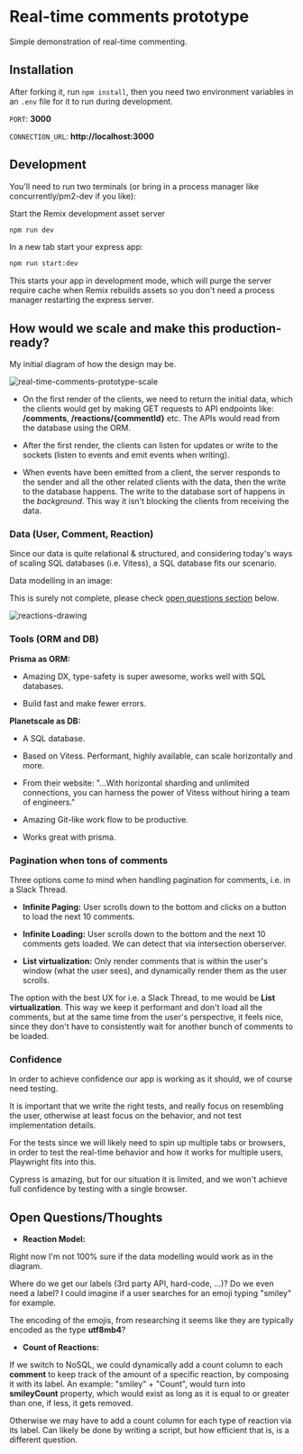 # Real-time comments prototype

Simple demonstration of real-time commenting.

## Installation

After forking it, run `npm install`, then you need two environment variables in an `.env` file for it to run during development.

`PORT`: **3000**

`CONNECTION_URL`: **http://localhost:3000**

## Development

You'll need to run two terminals (or bring in a process manager like concurrently/pm2-dev if you like):

Start the Remix development asset server

```sh
npm run dev
```

In a new tab start your express app:

```sh
npm run start:dev
```

This starts your app in development mode, which will purge the server require cache when Remix rebuilds assets so you don't need a process manager restarting the express server.

## How would we scale and make this production-ready?

My initial diagram of how the design may be.

![real-time-comments-prototype-scale](https://user-images.githubusercontent.com/49603590/149663865-a7e10187-0309-45f3-b465-d95cc2f09b2d.png)

- On the first render of the clients, we need to return the initial data, which the clients would get by making GET requests to API endpoints like: **/comments**, **/reactions/{commentId}** etc. The APIs would read from the database using the ORM. 

- After the first render, the clients can listen for updates or write to the sockets (listen to events and emit events when writing).

- When events have been emitted from a client, the server responds to the sender and all the other related clients with the data, then the write to the database happens. The write to the database sort of happens in the _background_. This way it isn't blocking the clients from receiving the data.

### Data (User, Comment, Reaction)

Since our data is quite relational & structured, and considering today's ways of scaling SQL databases (i.e. Vitess), a SQL database fits our scenario.

Data modelling in an image:

This is surely not complete, please check [open questions section](https://github.com/tigerabrodi/sockets-remix-thread-prototype#open-questionsthoughts) below.

![reactions-drawing](https://user-images.githubusercontent.com/49603590/149671539-e70a1466-aff9-4f0b-8db0-b169ffdab15c.png)

### Tools (ORM and DB)

**Prisma as ORM:**

- Amazing DX, type-safety is super awesome, works well with SQL databases.

- Build fast and make fewer errors.

**Planetscale as DB:**

- A SQL database.

- Based on Vitess. Performant, highly available, can scale horizontally and more.

- From their website: "...With horizontal sharding and unlimited connections, you can harness the power of Vitess without hiring a team of engineers."

- Amazing Git-like work flow to be productive.

- Works great with prisma.

### Pagination when tons of comments

Three options come to mind when handling pagination for comments, i.e. in a Slack Thread.

- **Infinite Paging:** User scrolls down to the bottom and clicks on a button to load the next 10 comments.

- **Infinite Loading:** User scrolls down to the bottom and the next 10 comments gets loaded. We can detect that via intersection oberserver.

- **List virtualization:** Only render comments that is within the user's window (what the user sees), and dynamically render them as the user scrolls.

The option with the best UX for i.e. a Slack Thread, to me would be **List virtualization**. This way we keep it performant and don't load all the comments, but at the same time from the user's perspective, it feels nice, since they don't have to consistently wait for another bunch of comments to be loaded.

### Confidence

In order to achieve confidence our app is working as it should, we of course need testing.

It is important that we write the right tests, and really focus on resembling the user, otherwise at least focus on the behavior, and not test implementation details.

For the tests since we will likely need to spin up multiple tabs or browsers, in order to test the real-time behavior and how it works for multiple users, Playwright fits into this.

Cypress is amazing, but for our situation it is limited, and we won't achieve full confidence by testing with a single browser.

## Open Questions/Thoughts

- **Reaction Model:**

Right now I'm not 100% sure if the data modelling would work as in the diagram. 

Where do we get our labels (3rd party API, hard-code, ...)? Do we even need a label? I could imagine if a user searches for an emoji typing "smiley" for example.

The encoding of the emojis, from researching it seems like they are typically encoded as the type **utf8mb4**?

- **Count of Reactions:**

If we switch to NoSQL, we could dynamically add a count column to each **comment** to keep track of the amount of a specific reaction, by composing it with its label. An example: "smiley" + "Count", would turn into **smileyCount** property, which would exist as long as it is equal to or greater than one, if less, it gets removed.

Otherwise we may have to add a count column for each type of reaction via its label. Can likely be done by writing a script, but how efficient that is, is a different question.
